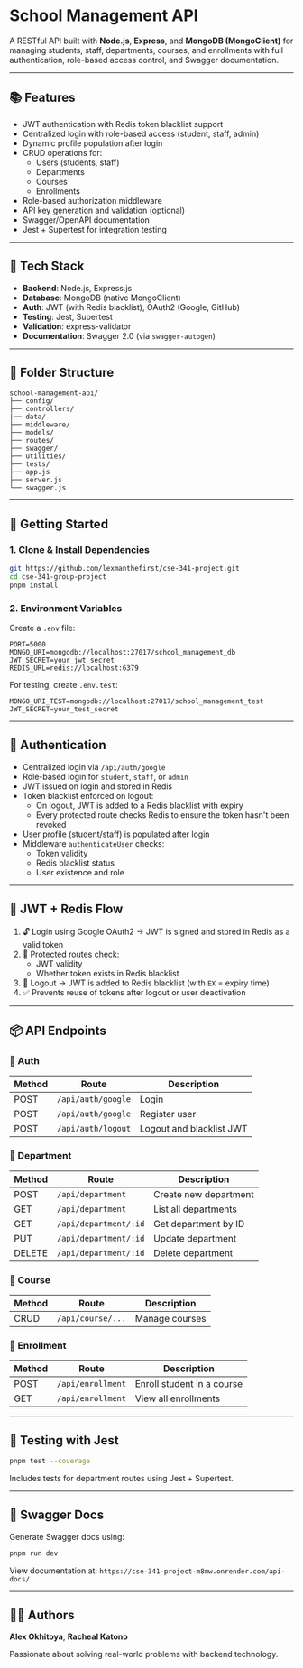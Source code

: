 # School Management API

A RESTful API built with **Node.js**, **Express**, and **MongoDB (MongoClient)** for managing students, staff, departments, courses, and enrollments with full authentication, role-based access control, and Swagger documentation.

---

## 📚 Features

- JWT authentication with Redis token blacklist support
- Centralized login with role-based access (student, staff, admin)
- Dynamic profile population after login
- CRUD operations for:
  - Users (students, staff)
  - Departments
  - Courses
  - Enrollments
- Role-based authorization middleware
- API key generation and validation (optional)
- Swagger/OpenAPI documentation
- Jest + Supertest for integration testing

---

## 🧱 Tech Stack

- **Backend**: Node.js, Express.js
- **Database**: MongoDB (native MongoClient)
- **Auth**: JWT (with Redis blacklist), OAuth2 (Google, GitHub)
- **Testing**: Jest, Supertest
- **Validation**: express-validator
- **Documentation**: Swagger 2.0 (via `swagger-autogen`)

---

## 📁 Folder Structure

```
school-management-api/
├── config/
├── controllers/
|── data/
├── middleware/
├── models/
├── routes/
├── swagger/
├── utilities/
├── tests/
├── app.js
├── server.js
└── swagger.js
```

---

## 🚀 Getting Started

### 1. Clone & Install Dependencies

```bash
git https://github.com/lexmanthefirst/cse-341-project.git
cd cse-341-group-project
pnpm install
```

### 2. Environment Variables

Create a `.env` file:

```
PORT=5000
MONGO_URI=mongodb://localhost:27017/school_management_db
JWT_SECRET=your_jwt_secret
REDIS_URL=redis://localhost:6379
```

For testing, create `.env.test`:

```
MONGO_URI_TEST=mongodb://localhost:27017/school_management_test
JWT_SECRET=your_test_secret
```

---

## 🔐 Authentication

- Centralized login via `/api/auth/google`
- Role-based login for `student`, `staff`, or `admin`
- JWT issued on login and stored in Redis
- Token blacklist enforced on logout:
  - On logout, JWT is added to a Redis blacklist with expiry
  - Every protected route checks Redis to ensure the token hasn't been revoked
- User profile (student/staff) is populated after login
- Middleware `authenticateUser` checks:
  - Token validity
  - Redis blacklist status
  - User existence and role

---

## 🧠 JWT + Redis Flow

1. 🔓 Login using Google OAuth2 → JWT is signed and stored in Redis as a valid token
2. 🔐 Protected routes check:
   - JWT validity
   - Whether token exists in Redis blacklist
3. 🚪 Logout → JWT is added to Redis blacklist (with `EX` = expiry time)
4. ✅ Prevents reuse of tokens after logout or user deactivation

---

## 📦 API Endpoints

### 🔸 Auth

| Method | Route              | Description              |
| ------ | ------------------ | ------------------------ |
| POST   | `/api/auth/google` | Login                    |
| POST   | `/api/auth/google` | Register user            |
| POST   | `/api/auth/logout` | Logout and blacklist JWT |

### 🔸 Department

| Method | Route                 | Description           |
| ------ | --------------------- | --------------------- |
| POST   | `/api/department`     | Create new department |
| GET    | `/api/department`     | List all departments  |
| GET    | `/api/department/:id` | Get department by ID  |
| PUT    | `/api/department/:id` | Update department     |
| DELETE | `/api/department/:id` | Delete department     |

### 🔸 Course

| Method | Route             | Description    |
| ------ | ----------------- | -------------- |
| CRUD   | `/api/course/...` | Manage courses |

### 🔸 Enrollment

| Method | Route             | Description                |
| ------ | ----------------- | -------------------------- |
| POST   | `/api/enrollment` | Enroll student in a course |
| GET    | `/api/enrollment` | View all enrollments       |

---

## 🧪 Testing with Jest

```bash
pnpm test --coverage
```

Includes tests for department routes using Jest + Supertest.

---

## 🧾 Swagger Docs

Generate Swagger docs using:

```bash
pnpm run dev
```

View documentation at: `https://cse-341-project-m8mw.onrender.com/api-docs/`

---

## 🧑‍💻 Authors

**Alex Okhitoya**, **Racheal Katono**

Passionate about solving real-world problems with backend technology.
